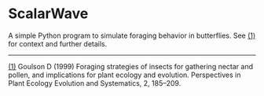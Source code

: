 # ScalarWave

A simple Python program to simulate foraging behavior in butterflies. See [(1)](https://www.sciencedirect.com/science/article/pii/S1433831904700232?via%3Dihub) for context and further details. 

---
[(1)](https://www.sciencedirect.com/science/article/pii/S1433831904700232?via%3Dihub) Goulson D (1999) Foraging strategies of insects for gathering nectar and pollen, and
implications for plant ecology and evolution. Perspectives in Plant Ecology Evolution
and Systematics, 2, 185–209.
